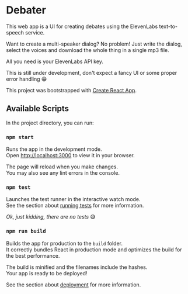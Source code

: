 # Debater
This web app is a UI for creating debates using the ElevenLabs text-to-speech service.

Want to create a multi-speaker dialog? No problem!
Just write the dialog, select the voices and download the whole thing in a single mp3 file.

All you need is your ElevenLabs API key.

This is still under development, don't expect a fancy UI or some proper error handling 😁


This project was bootstrapped with [Create React App](https://github.com/facebook/create-react-app).

## Available Scripts

In the project directory, you can run:

### `npm start`

Runs the app in the development mode.\
Open [http://localhost:3000](http://localhost:3000) to view it in your browser.

The page will reload when you make changes.\
You may also see any lint errors in the console.

### `npm test`

Launches the test runner in the interactive watch mode.\
See the section about [running tests](https://facebook.github.io/create-react-app/docs/running-tests) for more information.

*Ok, just kidding, there are no tests* 😅

### `npm run build`

Builds the app for production to the `build` folder.\
It correctly bundles React in production mode and optimizes the build for the best performance.

The build is minified and the filenames include the hashes.\
Your app is ready to be deployed!

See the section about [deployment](https://facebook.github.io/create-react-app/docs/deployment) for more information.

